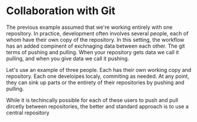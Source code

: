 # Collaboration with Git

The previous example assumed that we're working entirely with one repository. In practice, development often involves several people, each of whom have their own copy of the repository. In this setting, the workflow has an added compinent of exchnaging data between each other. The git terms of pushing and pulling. When your repository gets data we call it pulling, and when you give data we call it pushing.&#x20;

Let's use an example of three people. Each has their own working copy and repository. Each one develoipes localy, commiting as needed. At any point, they can sink up parts or the entirety of their repositories by pushing and pulling.&#x20;

While it is techincally possible for each of these users to push and pull dircetly between repositories, the better and standard approach is to use a central repository&#x20;
